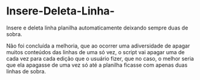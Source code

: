 # Insere-Deleta-Linha-
Insere e deleta linha planilha automaticamente deixando sempre duas de sobra.

Não foi concluída a melhoria, que ao ocorrer uma adiversidade de apagar muitos conteúdos das linhas de uma só vez, o script vai apagar uma de cada vez para cada edição que o usuário fizer, que no caso, o melhor seria que ela apagasse de uma vez só até a planilha ficasse com apenas duas linhas de sobra.
